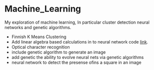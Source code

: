 # Machine_Learning
My exploration of machine learning, In  particular cluster detection neural networks and genetic algorithms.

<ul>
  <li>
    Finnish K Means Clustering
  </li>
  <li>
    Add linear algebra based calculations in to neural network code <a href = 'http://neuralnetworksanddeeplearning.com/chap1.html'>link</a>.
  <li>
    Optical character recognition
  </li>
  <li>
    include genetic algorithm to generate an image
  </li>
  <li>
    add genetic the ability to evolve neural nets via genetic algorithms
  </li>
  <li>
    neural network to detect the presense ofins a square in an image
  </li>
</ul>
